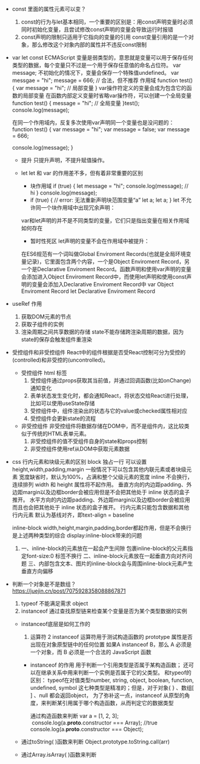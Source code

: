 - const 里面的属性元素可以变？
    <!-- 说出他的错误 1.js -->
    1. const的行为与let基本相同，一个重要的区别是：用const声明变量时必须同时初始化变量，且尝试修改const声明的变量会导致运行时报错
    2. const声明的限制只适用于它指向的变量的引用
        const变量引用的是一个对象，那么修改这个对象内部的属性并不违反const限制

- var  let const 
    ECMAScript 变量是弱类型的，意思就是变量可以用于保存任何类型的数据，每个变量只不过是一个用于保存任意值的命名占位符。
    var message;
    不初始化的情况下，变量会保存一个特殊值undefined。
    var messgae = "hi";
    message = 666; // 合法，但不推荐
    作用域
    function test() {
        var message = "hi"; // 局部变量
    }
    var操作符定义的变量会成为包含它的函数的局部变量
    在函数内部定义变量时省略var操作符，可以创建一个全局变量
    function test() {
        message = "hi"; // 全局变量
    }test();
    console.log(message);

    在同一个作用域内，反复多次使用var声明同一个变量也是没问题的：
    function test() {
    var message = "hi";
    var message = false;
    var message = 666;

    console.log(message); 
    }
    - 提升
    只提升声明，不提升赋值操作。

    - let
        let 和 var 的作用差不多，但有着非常重要的区别
        - 块作用域
            if (true) {
                let message = "hi";
                console.log(message); // hi
            }
            console.log(message);
        - if (true) { 
            // error: 无法重新声明块范围变量“a”
            let a;
            let a;
        }
        let 不允许同一个块作用域中出现冗余声明：

        var和let声明的并不是不同类型的变量，它们只是指出变量在相关作用域如何存在

        - 暂时性死区
            let声明的变量不会在作用域中被提升：

         在ES6规范有一个词叫做Global Enviroment Records(也就是全局环境变量记录)，它里面包含两个内容，一个是Object Enviroment Record，另一个是Declarative Enviroment 
         Record。函数声明和使用var声明的变量会添加进入Object Enviroment Record中，而使用let声明和使用const声明的变量会添加入Declarative Enviroment Record中
        var  Object Enviroment Record
        let Declarative Enviroment Record

        
- useRef 作用
    1. 获取DOM元素的节点
    2. 获取子组件的实例
    3. 渲染周期之间共享数据的存储
        state不能存储跨渲染周期的数据，因为state的保存会触发组件重渲染

- 受控组件和非受控组件
    React中的组件根据是否受React控制可分为受控的(controlled)和非受控的(uncontrolled)。
    - 受控组件
        html 标签
        1. 受控组件通过props获取其当前值，并通过回调函数(比如onChange)通知变化
        2. 表单状态发生变化时，都会通知React，将状态交给React进行处理，比如可以使用useState存储
        3. 受控组件中，组件渲染出的状态与它的value或checked属性相对应
        4. 受控组件会更新state的流程
    - 非受控组件
        非受控组件将数据存储在DOM中，而不是组件内，这比较类似于传统的HTML表单元素。
        1. 非受控组件的值不受组件自身的state和props控制
        2. 非受控组件使用ref从DOM中获取元素数据

- css 行内元素和块级元素的区别
    block
        独占一行
        可以设置height,width,padding,margin
        一般情况下可以包含其他内联元素或者块级元素
        宽度缺省时，默认为100%，占满和整个父级元素的宽度
    inline
        不会换行，连续排列
        width 和 height 属性将不起作用。
            垂直方向的内边距padding、外边距margin以及边框border会被应用但是不会把其他处于 inline 状态的盒子推开。
            水平方向的内边距padding、外边距margin以及边框border会被应用而且也会把其他处于 inline 状态的盒子推开。
        行内元素只能包含数据和其他行内元素
        默认为基线对齐，即text-align = baseline

    inline-block
        width,height,margin,padding,border都起作用，但是不会换行
        是上述两种类型的综合
    display:inline-block带来的问题
    1. 一、inline-block的元素放在一起会产生间隙
        包裹inline-block的父元素指定font-size:0
        标签不换行
    二、inline-block元素放在一起垂直方向对齐问题
    三、内部包含文本、图片的inline-block会与周围inline-block元素产生垂直方向偏移

- 判断一个对象是不是数组？  
    https://juejin.cn/post/7075928358088867871
    1. typeof 不能满足需求  object
    2. instanceof
        通过查找原型链来检查某个变量是否为某个类型数据的实例

    - instanceof底层是如何工作的
        1. 运算符
        2 instanceof 运算符用于测试构造函数的 prototype 属性是否出现在对象原型链中的任何位置
            如果A instanceof B，那么 A 必须是一个对象，而 B 必须是一个合法的 JavaScript 函数
        - instanceof 的作用
            用于判断一个引用类型是否属于某构造函数；
            还可以在继承关系中用来判断一个实例是否属于它的父类型。
            和typeof的区别：
            typeof在对值类型number, string, object, boolean, function, undefined, symbol 这七种类型是精准的；但是，对于对象{ } 、数组[ ] 、null 都会返回object，
            为了弥补这一点，instanceof 从原型的角度，来判断某引用属于哪个构造函数，从而判定它的数据类型

            通过构造函数来判断
             var a = [1, 2, 3];
      console.log(a.__proto__.constructor === Array); //true
      console.log(a.__proto__.constructor === Object);


    - 通过toString( )函数来判断
        Object.prototype.toString.call(arr)
    - 通过Array.isArray( )函数来判断


